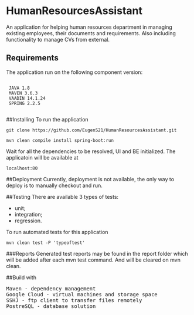 # HumanResourcesAssistant
An application for helping human resources department in managing existing employees, their documents and requirements. Also including functionality to manage CVs from external.

## Requirements
The application run on the following component version:

<pre><code>
 JAVA 1.8
 MAVEN 3.6.3
 VAADIN 14.1.24
 SPRING 2.2.5
 </code></pre>
 
##Installing
To run the application 

<pre><code>git clone https://github.com/EugenS21/HumanResourcesAssistant.git

mvn clean compile install spring-boot:run</code></pre>
 
Wait for all the dependencies to be resolved, UI and BE initialized. The applicatoin will be available at

<pre><code>localhost:80</code></pre>

##Deployment
Currently, deployment is not available, the only way to deploy is to manually checkout and run.

##Testing
There are available 3 types of tests:
* unit;
* integration;
* regression.

To run automated tests for this application
<pre><code>mvn clean test -P 'typeoftest'</code></pre>

###Reports
Generated test reports may be found in the report folder which will be added after each mvn test command. And will be cleared on mvn clean.

##Build with
<pre>
Maven - dependency management
Google Cloud - virtual machines and storage space
SSHJ - ftp client to transfer files remotely
PostreSQL - database solution
</pre>